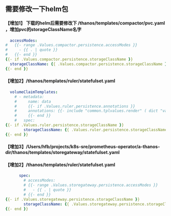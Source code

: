 

## 需要修改一下helm包

#### 【增加1】 下载的helm后需要修改下 /thanos/templates/compactor/pvc.yaml  ，增加pvc的storageClassName名字
```yaml
  accessModes:
#   {{- range .Values.compactor.persistence.accessModes }}
#     - {{ . | quote }}
#   {{- end }}
{{- if .Values.compactor.persistence.storageClassName }}
  storageClassName: {{ .Values.compactor.persistence.storageClassName }}
{{- end }}

```

#### 【增加2】/thanos/templates/ruler/statefulset.yaml
```yaml
  volumeClaimTemplates:
    # - metadata:
    #     name: data
    #     {{- if .Values.ruler.persistence.annotations }}
    #     annotations: {{- include "common.tplvalues.render" ( dict "value" .Values.ruler.persistence.annotations "context" $) | nindent 10 }}
    #     {{- end }}
    #   spec:
{{- if .Values.ruler.persistence.storageClassName }}
        storageClassName: {{ .Values.ruler.persistence.storageClassName }}
{{- end }}

```



#### 【增加3】/Users/hfb/projects/k8s-sre/prometheus-operator/a-thanos-dir/thanos/templates/storegateway/statefulset.yaml

#### 【增加2】/thanos/templates/ruler/statefulset.yaml
```yaml
      spec:
        # accessModes:
        # {{- range .Values.storegateway.persistence.accessModes }}
        #   - {{ . | quote }}
        # {{- end }}
{{- if .Values.storegateway.persistence.storageClassName }}
        storageClassName: {{ .Values.storegateway.persistence.storageClassName }}
{{- end }}
```


